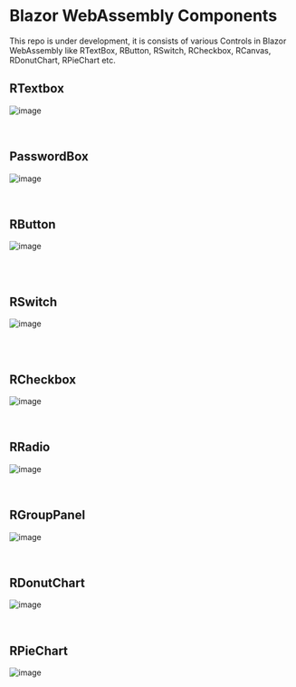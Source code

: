 # Blazor WebAssembly Components
This repo is under development, it is consists of various Controls in Blazor WebAssembly like RTextBox, RButton, RSwitch, RCheckbox, RCanvas, RDonutChart, RPieChart etc.

RTextbox
----------------------------------
![image](https://github.com/user-attachments/assets/7cf6e85c-ce52-4e07-88cd-50484f538d7b)



<br/>

PasswordBox
----------------------------------
![image](https://github.com/user-attachments/assets/7c80fb82-017b-4c5b-84b2-619371d90cfe)



<br/>

RButton
----------------------------------
![image](https://github.com/user-attachments/assets/cfd18f01-3eda-44fe-ac60-f47ddaa652bf)

<br/>
<br/>

RSwitch
-----------------------------------
![image](https://github.com/user-attachments/assets/a68a44e6-6852-43ad-8f53-f0f0e8e0b430)

<br />
<br/>

RCheckbox
-----------------------------------
![image](https://github.com/user-attachments/assets/ff315f4b-0ae2-4f8a-af30-e5c522521444)

<br />

RRadio
-----------------------------------
![image](https://github.com/user-attachments/assets/baffaee3-56d7-4306-9608-fa2c0c44dca6)

<br/>

RGroupPanel
------------------------------------
![image](https://github.com/user-attachments/assets/ebb6d73d-e083-463b-afad-60322a13208f)

<br />

RDonutChart
-------------------------------------
![image](https://github.com/user-attachments/assets/3f20de02-342e-4c01-abda-885b387565f6)


<br/>

RPieChart
--------------------------------------
![image](https://github.com/user-attachments/assets/9ba010f5-1eb3-40c1-9718-5d66ff16831f)


<br/>





